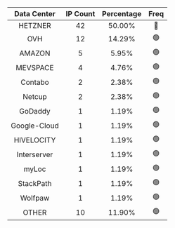 | Data Center | IP Count | Percentage | Freq |
|:------------:|:--------:|:-----------:|:-----:|
| HETZNER | 42 | 50.00% | 🔴 |
| OVH | 12 | 14.29% | 🟢 |
| AMAZON | 5 | 5.95% | 🟢 |
| MEVSPACE | 4 | 4.76% | 🟢 |
| Contabo | 2 | 2.38% | 🟢 |
| Netcup | 2 | 2.38% | 🟢 |
| GoDaddy | 1 | 1.19% | 🟢 |
| Google-Cloud | 1 | 1.19% | 🟢 |
| HIVELOCITY | 1 | 1.19% | 🟢 |
| Interserver | 1 | 1.19% | 🟢 |
| myLoc | 1 | 1.19% | 🟢 |
| StackPath | 1 | 1.19% | 🟢 |
| Wolfpaw | 1 | 1.19% | 🟢 |
| OTHER | 10 | 11.90% | 🟢 |